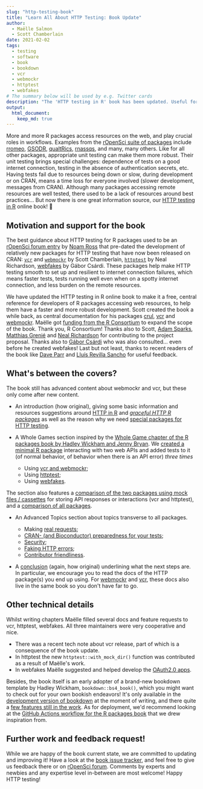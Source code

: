 ```yaml
---
slug: "http-testing-book"
title: "Learn All About HTTP Testing: Book Update"
author:
  - Maëlle Salmon
  - Scott Chamberlain
date: 2021-02-02
tags:
  - testing
  - software
  - book
  - bookdown
  - vcr
  - webmockr
  - httptest
  - webfakes
# The summary below will be used by e.g. Twitter cards
description: "The 'HTTP testing in R' book has been updated. Useful for developers of packages interacting with web resources."
output: 
  html_document:
    keep_md: true
---
```


More and more R packages access resources on the web, and play crucial roles in workflows.
Examples from the [rOpenSci suite of packages](/packages/all/) include [rromeo](https://docs.ropensci.org/rromeo/), [GSODR](https://docs.ropensci.org/GSODR/), [qualtRics](https://docs.ropensci.org/qualtRics/), [rnassqs](https://docs.ropensci.org/rnassqs/), and many, many others. 
Like for all other packages, appropriate unit testing can make them more robust.
Their unit testing brings special challenges: dependence of tests on a good internet connection, testing in the absence of authentication secrets, etc.
Having tests fail due to resources being down or slow, during development or on CRAN, means a time loss for everyone involved (slower development, messages from CRAN).
Although many packages accessing remote resources are well tested, there used to be a lack of resources around best practices... 
But now there is one great information source, our [HTTP testing in R](https://books.ropensci.org/http-testing/) online book! :tada:

## Motivation and support for the book

The best guidance about HTTP testing for R packages used to be an [rOpenSci forum entry](https://discuss.ropensci.org/t/best-practices-for-testing-api-packages/460) by [Noam Ross](/author/noam-ross/) that pre-dated the development of relatively new packages for HTTP testing that have now been released on CRAN: [`vcr`](https://docs.ropensci.org/vcr/) and [`webmockr`](https://docs.ropensci.org/webmockr/) by Scott Chamberlain,  [`httptest`](https://enpiar.com/r/httptest/) by Neal Richardson, [webfakes](http://webfakes.r-lib.org/) by Gábor Csárdi.
These packages help make HTTP testing smooth to set up and resilient to internet connection failures, which means faster tests, tests running well even when on a spotty internet connection, and less burden on the remote resources.

We have updated the HTTP testing in R online book to make it a free, central reference for developers of R packages accessing web resources, to help them have a faster and more robust development.
Scott created the book a while back, as central documentation for his packages [crul](https://docs.ropensci.org/crul), [vcr](https://docs.ropensci.org/) and [webmockr](https://docs.ropensci.org/).
Maëlle got [funding from the R Consortium](https://www.r-consortium.org/projects/awarded-projects/2020-group-1#HTTP+testing+in+R+Book) to expand the scope of the book.
Thank you, R Consortium!
Thanks also to Scott, [Adam Sparks](/author/adam-sparks/), [Matthias Grenié](/author/matthias-grenié/) and [Neal Richardson](https://enpiar.com/) for contributing to the project proposal. Thanks also to [Gábor Csárdi](https://github.com/gaborcsardi) who was also consulted... even before he created webfakes!
Last but not least, thanks to recent readers of the book like [Dave Parr](https://www.daveparr.info/) and [Lluís Revilla Sancho](https://llrs.dev/) for useful feedback.

## What's between the covers?

The book still has advanced content about webmockr and vcr, but these only come after new content.

* An introduction (how original), giving some basic information and resources suggestions around [HTTP in R](https://books.ropensci.org/http-testing/http-in-r-101.html) and [_graceful HTTP R packages_](https://books.ropensci.org/http-testing/graceful.html) as well as the reason why we need [special packages for HTTP testing](https://books.ropensci.org/http-testing/pkgs-testing-chapter.html).

* A Whole Games section inspired by the [Whole Game chapter of the R packages book by Hadley Wickham and Jenny Bryan](https://r-pkgs.org/whole-game.html). We [created a minimal R package](https://books.ropensci.org/http-testing/introduction.html) interacting with two web APIs and added tests to it (of normal behavior, of behavior when there is an API error) _three times_
    * Using [vcr and webmockr](https://books.ropensci.org/http-testing/vcr.html);
    * Using [httptest](https://books.ropensci.org/http-testing/httptest.html);
    * Using [webfakes](https://books.ropensci.org/http-testing/webfakes.html).

The section also features a [comparison of the two packages using mock files / cassettes](https://books.ropensci.org/http-testing/mocking-pkgs-comparison.html) for storing API responses or interactions (vcr and httptest), and a [comparison of all packages](https://books.ropensci.org/http-testing/pkgs-comparison.html).

* An Advanced Topics section about topics transverse to all packages.
   * Making [real requests](https://books.ropensci.org/http-testing/real-requests-chapter.html);
   * [CRAN- (and Bioconductor) preparedness for your tests](https://books.ropensci.org/http-testing/cran-preparedness.html);
   * [Security](https://books.ropensci.org/http-testing/security-chapter.html);
   * [Faking HTTP errors](https://books.ropensci.org/http-testing/errors-chapter.html);
   * [Contributor friendliness](https://books.ropensci.org/http-testing/contributor-friendliness.html).

* A [conclusion](https://books.ropensci.org/http-testing/conclusion-4.html) (again, how original) underlining what the next steps are. In particular, we encourage you to read the docs of the HTTP package(s) you end up using. For [webmockr](https://books.ropensci.org/http-testing/mocking.html) and [vcr](https://books.ropensci.org/http-testing/vcr-intro.html), these docs also live in the same book so you don't have far to go.


## Other technical details

Whilst writing chapters Maëlle filled several docs and feature requests to vcr, httptest, webfakes.
All three maintainers were very cooperative and nice.

* There was a recent tech note about vcr release, part of which is a consequence of the book update.
* In httptest the new `httptest::with_mock_dir()` function was contributed as a result of Maëlle's work.
* In webfakes Maëlle suggested and helped develop the [OAuth2.0 apps](http://webfakes.r-lib.org/articles/oauth.html).

Besides, the book itself is an early adopter of a brand-new bookdown template by Hadley Wickham, `bookdown::bs4_book()`, which you might want to check out for your own bookish endeavors!
It's only available in the [development version of bookdown](https://github.com/rstudio/bookdown/) at the moment of writing, and there quite a [few features still in the work](https://github.com/rstudio/bookdown/issues?q=is%3Aopen+sort%3Aupdated-desc+label%3A%22bs4_book+%3Ahiking_boot%3A%22+).
As for deployment, we'd recommend looking at the [GitHub Actions workflow for the R packages book](https://github.com/hadley/r-pkgs/blob/master/.github/workflows/build-book.yaml) that we drew inspiration from.

## Further work and feedback request!

While we are happy of the book current state, we are committed to updating and improving it!
Have a look at the [book issue tracker](https://github.com/ropensci-books/http-testing/issues?q=is%3Aissue+is%3Aopen+sort%3Aupdated-desc), and feel free to give us feedback there or on [rOpenSci forum](https://discuss.ropensci.org/).
Comments by experts and newbies and any expertise level in-between are most welcome!
Happy HTTP testing!
